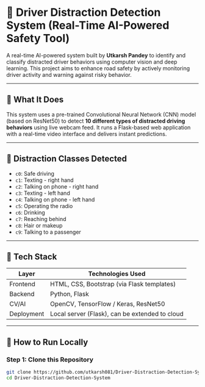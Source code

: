 # 🚗 Driver Distraction Detection System (Real-Time AI-Powered Safety Tool)

A real-time AI-powered system built by **Utkarsh Pandey** to identify and classify distracted driver behaviors using computer vision and deep learning. This project aims to enhance road safety by actively monitoring driver activity and warning against risky behavior.

---

## 🧠 What It Does

This system uses a pre-trained Convolutional Neural Network (CNN) model (based on ResNet50) to detect **10 different types of distracted driving behaviors** using live webcam feed. It runs a Flask-based web application with a real-time video interface and delivers instant predictions.

---

## 📸 Distraction Classes Detected

- `c0`: Safe driving
- `c1`: Texting - right hand
- `c2`: Talking on phone - right hand
- `c3`: Texting - left hand
- `c4`: Talking on phone - left hand
- `c5`: Operating the radio
- `c6`: Drinking
- `c7`: Reaching behind
- `c8`: Hair or makeup
- `c9`: Talking to a passenger

---

## 🧰 Tech Stack

| Layer        | Technologies Used                              |
|--------------|-------------------------------------------------|
| Frontend     | HTML, CSS, Bootstrap (via Flask templates)      |
| Backend      | Python, Flask                                   |
| CV/AI        | OpenCV, TensorFlow / Keras, ResNet50            |
| Deployment   | Local server (Flask), can be extended to cloud  |

---

## 🚀 How to Run Locally

### Step 1: Clone this Repository
```bash
git clone https://github.com/utkarsh081/Driver-Distraction-Detection-System.git
cd Driver-Distraction-Detection-System

